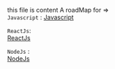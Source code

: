 this file is content A roadMap for =>  
`Javascript` :
[Javascript](javascript.pdf)

`ReactJs`:  
[ReactJs](react.pdf)

`NodeJs` :  
[NodeJs](nodejs.pdf)
